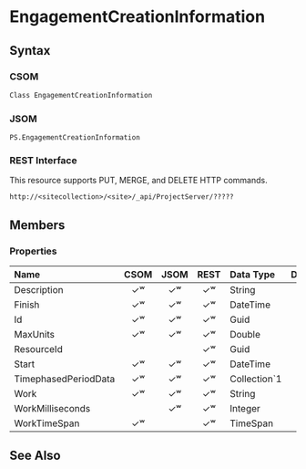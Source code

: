 [comment]: # (Name:EngagementCreationInformation)
[comment]: # (Type:Object)
[comment]: # (Status:Incomplete)
[comment]: # (GeneratedDate:2016-12-13 02:07:22Z)

# EngagementCreationInformation





## Syntax

### CSOM

```C#
Class EngagementCreationInformation 
```
### JSOM

```
PS.EngagementCreationInformation
```
### REST Interface

This resource supports PUT, MERGE, and DELETE HTTP commands.

```
http://<sitecollection>/<site>/_api/ProjectServer/?????
```


## Members

### Properties

|**Name**|**CSOM**|**JSOM**|**REST**|**Data Type**|**Description**|
|:-----|:-----:|:-----:|:-----:|:-----|:-----|
|Description|&#x2713;&#x02B7;|&#x2713;&#x02B7;|&#x2713;&#x02B7;|String||
|Finish|&#x2713;&#x02B7;|&#x2713;&#x02B7;|&#x2713;&#x02B7;|DateTime||
|Id|&#x2713;&#x02B7;|&#x2713;&#x02B7;|&#x2713;&#x02B7;|Guid||
|MaxUnits|&#x2713;&#x02B7;|&#x2713;&#x02B7;|&#x2713;&#x02B7;|Double||
|ResourceId|||&#x2713;&#x02B7;|Guid||
|Start|&#x2713;&#x02B7;|&#x2713;&#x02B7;|&#x2713;&#x02B7;|DateTime||
|TimephasedPeriodData|&#x2713;&#x02B7;|&#x2713;&#x02B7;|&#x2713;&#x02B7;|Collection`1||
|Work|&#x2713;&#x02B7;|&#x2713;&#x02B7;|&#x2713;&#x02B7;|String||
|WorkMilliseconds||&#x2713;&#x02B7;|&#x2713;&#x02B7;|Integer||
|WorkTimeSpan|&#x2713;&#x02B7;||&#x2713;&#x02B7;|TimeSpan||






## See Also
